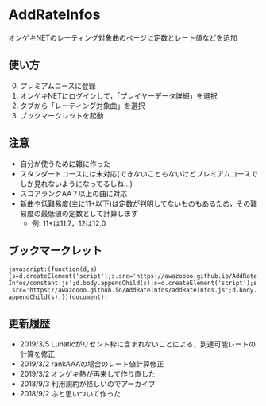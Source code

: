 # AddRateInfos
オンゲキNETのレーティング対象曲のページに定数とレート値などを追加

## 使い方
  0. プレミアムコースに登録
  1. オンゲキNETにログインして，「プレイヤーデータ詳細」を選択
  2. タブから「レーティング対象曲」を選択
  3. ブックマークレットを起動

## 注意
  * 自分が使うために雑に作った
  * スタンダードコースには未対応(できないこともないけどプレミアムコースでしか見れないようになってるしね...)
  * スコアランクAA？以上の曲に対応
  * 新曲や低難易度(主に11+以下)は定数が判明してないものもあるため，その難易度の最低値の定数として計算します
    * 例: 11+は11.7，12は12.0

## ブックマークレット
```javascript:(function(d,s){s=d.createElement('script');s.src='https://awazoooo.github.io/AddRateInfos/constant.js';d.body.appendChild(s);s=d.createElement('script');s.src='https://awazoooo.github.io/AddRateInfos/addRateInfos.js';d.body.appendChild(s);})(document);```


## 更新履歴
  * 2019/3/5 Lunaticがリセント枠に含まれないことによる，到達可能レートの計算を修正
  * 2019/3/2 rankAAAの場合のレート値計算修正
  * 2019/3/2 オンゲキ熱が再来して作り直した
  * 2018/9/3 利用規約が怪しいのでアーカイブ
  * 2018/9/2 ふと思いついて作った
